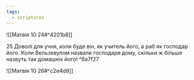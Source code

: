 ```yaml
---
tags:
  - scriptures
---
```


![[Матвія 10 24#^4201b8]]

25 Доволі для учня, коли буде він, як учитель його, а раб як господар його. Коли Вельзевулом назвали господаря дому, скільки ж більше назвуть так домашніх його! ^6a7f27

![[Матвія 10 26#^c2e4d8]]